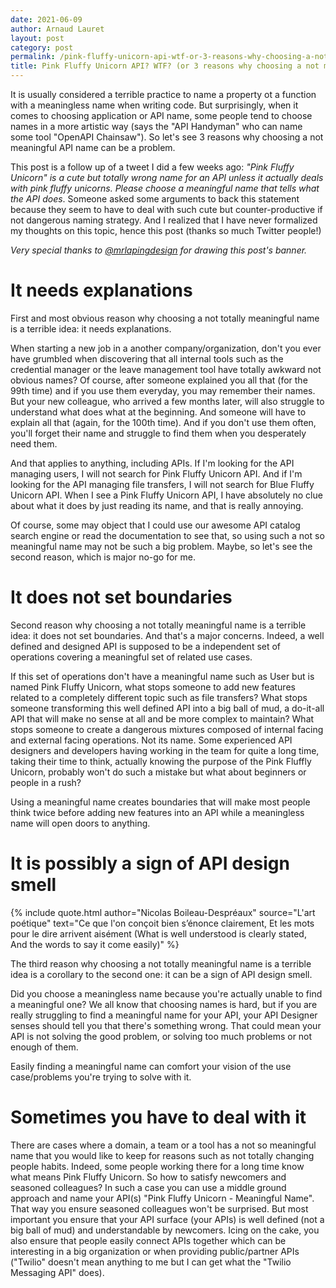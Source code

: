 ```yaml
---
date: 2021-06-09
author: Arnaud Lauret
layout: post
category: post
permalink: /pink-fluffy-unicorn-api-wtf-or-3-reasons-why-choosing-a-not-meaningful-API-name-can-be-a-problem/
title: Pink Fluffy Unicorn API? WTF? (or 3 reasons why choosing a not meaningful API name can be a problem)
---
```


It is usually considered a terrible practice to name a property ot a function with a meaningless name when writing code.
But surprisingly, when it comes to choosing application or API name, some people tend to choose names in a more artistic way (says the "API Handyman" who can name some tool "OpenAPI Chainsaw").
So let's see 3 reasons why choosing a not meaningful API name can be a problem.

<!--more-->

This post is a follow up of a tweet I did a few weeks ago: _"Pink Fluffy Unicorn" is a cute but totally wrong name for an API unless it actually deals with pink fluffy unicorns. Please choose a meaningful name that tells what the API does_.
Someone asked some arguments to back this statement because they seem to have to deal with such cute but counter-productive if not dangerous naming strategy.
And I realized that I have never formalized my thoughts on this topic, hence this post (thanks so much Twitter people!) 

_Very special thanks to [@mrlapingdesign](https://twitter.com/mrlapindesign) for drawing this post's banner._

# It needs explanations

First and most obvious reason why choosing a not totally meaningful name is a terrible idea: it needs explanations.

When starting a new job in a another company/organization, don't you ever have grumbled when discovering that all internal tools such as the credential manager or the leave management tool have totally awkward not obvious names?
Of course, after someone explained you all that (for the 99th time) and if you use them everyday, you may remember their names.
But your new colleague, who arrived a few months later, will also struggle to understand what does what at the beginning.
And someone will have to explain all that (again, for the 100th time).
And if you don't use them often, you'll forget their name and struggle to find them when you desperately need them.

And that applies to anything, including APIs.
If I'm looking for the API managing users, I will not search for Pink Fluffy Unicorn API.
And if I'm looking for the API managing file transfers, I will not search for Blue Fluffy Unicorn API.
When I see a Pink Fluffy Unicorn API, I have absolutely no clue about what it does by just reading its name, and that is really annoying.

Of course, some may object that I could use our awesome API catalog search engine or read the documentation to see that, so using such a not so meaningful name may not be such a big problem.
Maybe, so let's see the second reason, which is major no-go for me.

# It does not set boundaries

Second reason why choosing a not totally meaningful name is a terrible idea: it does not set boundaries.
And that's a major concerns.
Indeed, a well defined and designed API is supposed to be a independent set of operations covering a meaningful set of related use cases.

If this set of operations don't have a meaningful name such as User but is named Pink Fluffy Unicorn, what stops someone to add new features related to a completely different topic such as file transfers?
What stops someone transforming this well defined API into a big ball of mud, a do-it-all API that will make no sense at all and be more complex to maintain?
What stops someone to create a dangerous mixtures composed of internal facing and external facing operations.
Not its name.
Some experienced API designers and developers having working in the team for quite a long time, taking their time to think, actually knowing the purpose of the Pink Fluffly Unicorn, probably won't do such a mistake but what about beginners or people in a rush?

Using a meaningful name creates boundaries that will make most people think twice before adding new features into an API while a meaningless name will open doors to anything.

# It is possibly a sign of API design smell

{% include quote.html 
    author="Nicolas Boileau-Despréaux"
    source="L'art poétique"
    text="Ce que l'on conçoit bien s’énonce clairement, Et les mots pour le dire arrivent aisément (What is well understood is clearly stated, And the words to say it come easily)" %}

The third reason why choosing a not totally meaningful name is a terrible idea is a corollary to the second one: it can be a sign of API design smell.

Did you choose a meaningless name because you're actually unable to find a meaningful one?
We all know that choosing names is hard, but if you are really struggling to find a meaningful name for your API, your API Designer senses should tell you that there's something wrong. 
That could mean your API is not solving the good problem, or solving too much problems or not enough of them.

Easily finding a meaningful name can comfort your vision of the use case/problems you're trying to solve with it.

# Sometimes you have to deal with it

There are cases where a domain, a team or a tool has a not so meaningful name that you would like to keep for reasons such as not totally changing people habits.
Indeed, some people working there for a long time know what means Pink Fluffy Unicorn.
So how to satisfy newcomers and seasoned colleagues?
In such a case you can use a middle ground approach and name your API(s) "Pink Fluffy Unicorn - Meaningful Name".
That way you ensure seasoned colleagues won't be surprised.
But most important you ensure that your API surface (your APIs) is well defined (not a big ball of mud) and understandable by newcomers.
Icing on the cake, you also ensure that people easily connect APIs together which can be interesting in a big organization or when providing public/partner APIs ("Twilio" doesn't mean anything to me but I can get what the "Twilio Messaging API" does).

